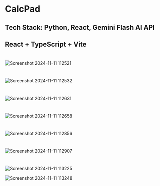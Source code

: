 # CalcPad		
## Tech Stack: Python, React, Gemini Flash AI API	
## React + TypeScript + Vite

#

![Screenshot 2024-11-11 112521](https://github.com/user-attachments/assets/c1086542-c773-414f-a7dd-7ab1c688a7ce)

#

![Screenshot 2024-11-11 112532](https://github.com/user-attachments/assets/d283b316-4939-45cb-af3b-561265c3bcde)

#

![Screenshot 2024-11-11 112631](https://github.com/user-attachments/assets/9804b6d2-82c8-4c82-9258-f48f7ef5508c)

#

![Screenshot 2024-11-11 112658](https://github.com/user-attachments/assets/b6420f1e-d260-4e3e-8658-e02b361642e2)

#

![Screenshot 2024-11-11 112856](https://github.com/user-attachments/assets/bdea09e9-94cc-4b7c-a892-cb1e3ae301c6)

#

![Screenshot 2024-11-11 112907](https://github.com/user-attachments/assets/64c3fbea-65e6-4f9e-bf74-ecabc45466cb)

#

![Screenshot 2024-11-11 113225](https://github.com/user-attachments/assets/d8b7f067-17f7-4ffb-ad73-201ea5d68c4c)



![Screenshot 2024-11-11 113248](https://github.com/user-attachments/assets/9ac7e9bd-da18-4a2d-bf90-36c1f2195746)



